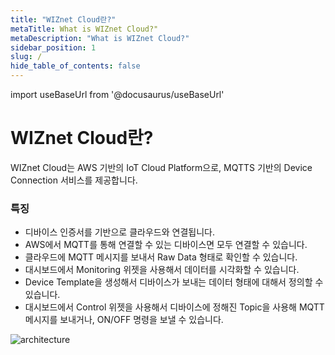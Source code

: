 ```yaml
---
title: "WIZnet Cloud란?"
metaTitle: What is WIZnet Cloud?"
metaDescription: "What is WIZnet Cloud?"
sidebar_position: 1
slug: /
hide_table_of_contents: false
---
```


import useBaseUrl from '@docusaurus/useBaseUrl'

# WIZnet Cloud란?

WIZnet Cloud는 AWS 기반의 IoT Cloud Platform으로, MQTTS 기반의 Device Connection 서비스를 제공합니다.

### 특징

- 디바이스 인증서를 기반으로 클라우드와 연결됩니다.
- AWS에서 MQTT를 통해 연결할 수 있는 디바이스면 모두 연결할 수 있습니다.
- 클라우드에 MQTT 메시지를 보내서 Raw Data 형태로 확인할 수 있습니다.
- 대시보드에서 Monitoring 위젯을 사용해서 데이터를 시각화할 수 있습니다.
- Device Template을 생성해서 디바이스가 보내는 데이터 형태에 대해서 정의할 수 있습니다.
- 대시보드에서 Control 위젯을 사용해서 디바이스에 정해진 Topic을 사용해 MQTT 메시지를 보내거나, ON/OFF 명령을 보낼 수 있습니다.

<div>
  <img alt="architecture" src={useBaseUrl('/img/architecture.png')} />
</div>
